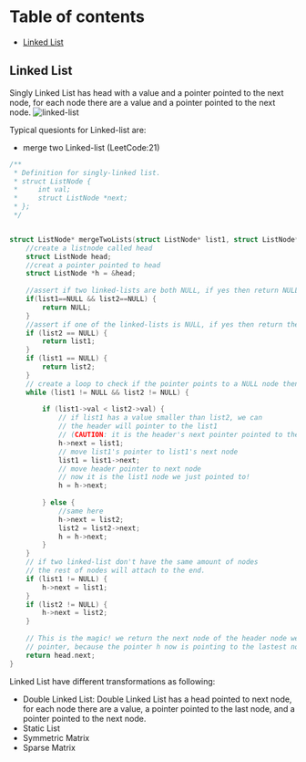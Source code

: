 # Table of contents
- [Linked List](#singly-linked-list)

## Linked List
Singly Linked List has head with a value and a pointer pointed to the next node, for each node there are a value and a pointer pointed to the next node.
![linked-list](https://www.geeksforgeeks.org/data-structures/linked-list/)

Typical quesionts for Linked-list are:
- merge two Linked-list (LeetCode:21)

```c
/**
 * Definition for singly-linked list.
 * struct ListNode {
 *     int val;
 *     struct ListNode *next;
 * };
 */


struct ListNode* mergeTwoLists(struct ListNode* list1, struct ListNode* list2){  
    //create a listnode called head
    struct ListNode head;
    //creat a pointer pointed to head
    struct ListNode *h = &head;
    
    //assert if two linked-lists are both NULL, if yes then return NULL
    if(list1==NULL && list2==NULL) {
        return NULL;
    }
    //assert if one of the linked-lists is NULL, if yes then return the other list
    if (list2 == NULL) {
        return list1;
    }
    if (list1 == NULL) {
        return list2;
    }
    // create a loop to check if the pointer points to a NULL node then stop
    while (list1 != NULL && list2 != NULL) {
        
        if (list1->val < list2->val) {
            // if list1 has a value smaller than list2, we can 
            // the header will pointer to the list1 
            // (CAUTION: it is the header's next pointer pointed to the list1, if we make h = list1, we will lose the pointer and also change the value of last node)
            h->next = list1;
            // move list1's pointer to list1's next node
            list1 = list1->next;
            // move header pointer to next node
            // now it is the list1 node we just pointed to!
            h = h->next;
            
        } else {
            //same here
            h->next = list2;
            list2 = list2->next;
            h = h->next;
        }
    }
    // if two linked-list don't have the same amount of nodes
    // the rest of nodes will attach to the end.
    if (list1 != NULL) {
        h->next = list1;
    }
    if (list2 != NULL) {
        h->next = list2;
    }
    
    // This is the magic! we return the next node of the header node we created, not the           
    // pointer, because the pointer h now is pointing to the lastest node.
    return head.next;
}
```

Linked List have different transformations as following:

- Double Linked List: Double Linked List has a head pointed to next node, for each node there are a value, a pointer pointed to the last node, and a pointer pointed to the next node.
- Static List
- Symmetric Matrix
- Sparse Matrix